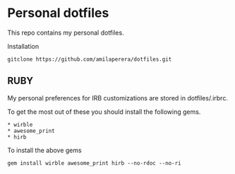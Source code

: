 Personal dotfiles
=================
This repo contains my personal dotfiles.

Installation

    gitclone https://github.com/amilaperera/dotfiles.git

RUBY
----
My personal preferences for IRB customizations are stored in dotfiles/.irbrc.

To get the most out of these you should install the following gems.

    * wirble
    * awesome_print
    * hirb

To install the above gems

    gem install wirble awesome_print hirb --no-rdoc --no-ri

